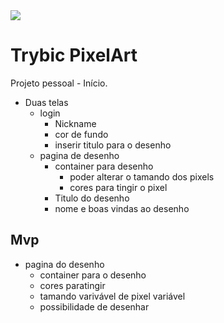 <img src='https://user-images.githubusercontent.com/79944385/159147936-cf6efa08-0547-44d3-a9a1-d44b38514f7d.gif' />

# Trybic PixelArt

Projeto pessoal - Início.

 - Duas telas 
   - login
     - Nickname
     - cor de fundo
     - inserir titulo para o desenho
   - pagina de desenho
     - container para desenho
       - poder alterar o tamando dos pixels
       - cores para tingir o pixel
     - Titulo do desenho
     - nome e boas vindas ao desenho
  
## Mvp

  - pagina do desenho
    - container para o desenho
    - cores paratingir
    - tamando varivável de pixel variável
    - possibilidade de desenhar
